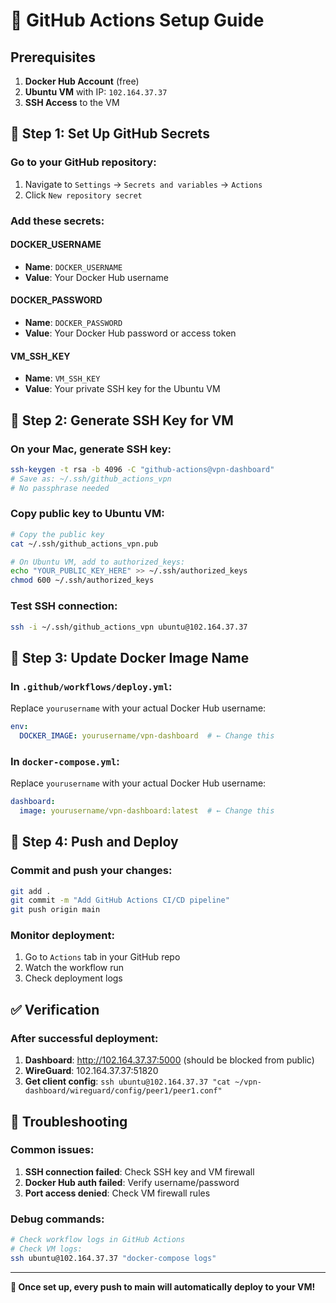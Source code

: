 # 🔐 GitHub Actions Setup Guide

## Prerequisites

1. **Docker Hub Account** (free)
2. **Ubuntu VM** with IP: `102.164.37.37`
3. **SSH Access** to the VM

## 🚀 Step 1: Set Up GitHub Secrets

### Go to your GitHub repository:
1. Navigate to `Settings` → `Secrets and variables` → `Actions`
2. Click `New repository secret`

### Add these secrets:

#### **DOCKER_USERNAME**
- **Name**: `DOCKER_USERNAME`
- **Value**: Your Docker Hub username

#### **DOCKER_PASSWORD**
- **Name**: `DOCKER_PASSWORD`
- **Value**: Your Docker Hub password or access token

#### **VM_SSH_KEY**
- **Name**: `VM_SSH_KEY`
- **Value**: Your private SSH key for the Ubuntu VM

## 🔑 Step 2: Generate SSH Key for VM

### On your Mac, generate SSH key:
```bash
ssh-keygen -t rsa -b 4096 -C "github-actions@vpn-dashboard"
# Save as: ~/.ssh/github_actions_vpn
# No passphrase needed
```

### Copy public key to Ubuntu VM:
```bash
# Copy the public key
cat ~/.ssh/github_actions_vpn.pub

# On Ubuntu VM, add to authorized_keys:
echo "YOUR_PUBLIC_KEY_HERE" >> ~/.ssh/authorized_keys
chmod 600 ~/.ssh/authorized_keys
```

### Test SSH connection:
```bash
ssh -i ~/.ssh/github_actions_vpn ubuntu@102.164.37.37
```

## 🐳 Step 3: Update Docker Image Name

### In `.github/workflows/deploy.yml`:
Replace `yourusername` with your actual Docker Hub username:
```yaml
env:
  DOCKER_IMAGE: yourusername/vpn-dashboard  # ← Change this
```

### In `docker-compose.yml`:
Replace `yourusername` with your actual Docker Hub username:
```yaml
dashboard:
  image: yourusername/vpn-dashboard:latest  # ← Change this
```

## 🚀 Step 4: Push and Deploy

### Commit and push your changes:
```bash
git add .
git commit -m "Add GitHub Actions CI/CD pipeline"
git push origin main
```

### Monitor deployment:
1. Go to `Actions` tab in your GitHub repo
2. Watch the workflow run
3. Check deployment logs

## ✅ Verification

### After successful deployment:
1. **Dashboard**: http://102.164.37.37:5000 (should be blocked from public)
2. **WireGuard**: 102.164.37.37:51820
3. **Get client config**: `ssh ubuntu@102.164.37.37 "cat ~/vpn-dashboard/wireguard/config/peer1/peer1.conf"`

## 🚨 Troubleshooting

### Common issues:
1. **SSH connection failed**: Check SSH key and VM firewall
2. **Docker Hub auth failed**: Verify username/password
3. **Port access denied**: Check VM firewall rules

### Debug commands:
```bash
# Check workflow logs in GitHub Actions
# Check VM logs:
ssh ubuntu@102.164.37.37 "docker-compose logs"
```

---

**🎉 Once set up, every push to main will automatically deploy to your VM!**
